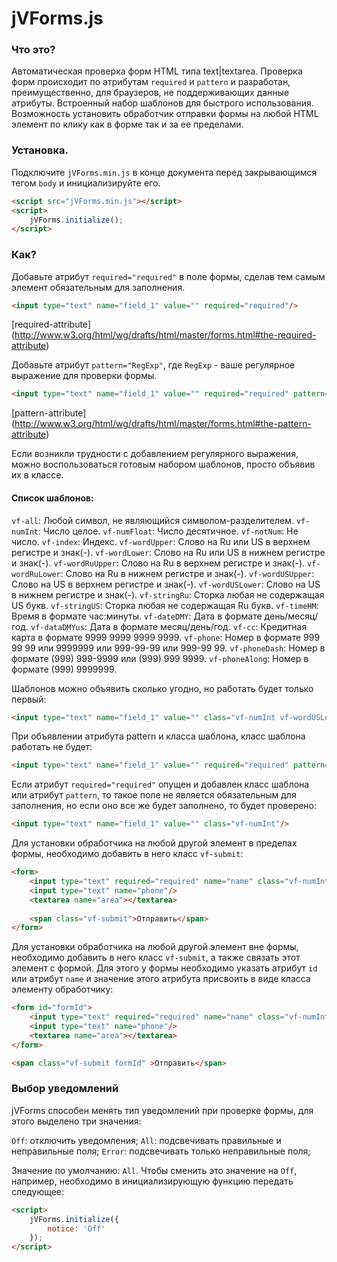 ﻿# jVForms.js

### Что это?

Автоматическая проверка форм HTML типа text|textarea. 
Проверка форм происходит по атрибутам `required` и `pattern` и разработан, преимущественно, для браузеров, не поддерживающих данные атрибуты.
Встроенный набор шаблонов для быстрого использования.
Возможность установить обработчик отправки формы на любой HTML элемент по клику как в форме так и за ее пределами.

### Установка.

Подключите `jVForms.min.js` в конце документа перед закрывающимся тегом `body` и инициализируйте его.
```html
<script src="jVForms.min.js"></script>
<script>
    jVForms.initialize();
</script>
```

### Как?

Добавьте атрибут `required="required"` в поле формы, сделав тем самым элемент обязательным для заполнения.
```html
<input type="text" name="field_1" value="" required="required"/>
```

[required-attribute] (http://www.w3.org/html/wg/drafts/html/master/forms.html#the-required-attribute)

Добавьте атрибут `pattern="RegExp"`, где `RegExp` - ваше регулярное выражение для проверки формы.
```html
<input type="text" name="field_1" value="" required="required" pattern="^\d+$"/>
```

[pattern-attribute] (http://www.w3.org/html/wg/drafts/html/master/forms.html#the-pattern-attribute)

Если возникли трудности с добавлением регулярного выражения, можно воспользоваться готовым набором шаблонов, просто объявив их в классе.

#### Список шаблонов:

`vf-all`: Любой символ, не являющийся символом-разделителем.
`vf-numInt`: Число целое.
`vf-numFloat`: Число десятичное.
`vf-notNum`: Не число.
`vf-index`: Индекс.
`vf-wordUpper`: Слово на Ru или US в верхнем регистре и знак(-).
`vf-wordLower`: Слово на Ru или US в нижнем регистре и знак(-).
`vf-wordRuUpper`: Слово на Ru в верхнем регистре и знак(-).
`vf-wordRuLower`: Слово на Ru в нижнем регистре и знак(-).
`vf-wordUSUpper`: Слово на US в верхнем регистре и знак(-).
`vf-wordUSLower`: Слово на US в нижнем регистре и знак(-).
`vf-stringRu`: Сторка любая не содержащая US букв.
`vf-stringUS`: Сторка любая не содержащая Ru букв.
`vf-timeHM`: Время в формате час:минуты.
`vf-dateDMY`: Дата в формате день/месяц/год.
`vf-dataDMYus`: Дата в формате месяц/день/год.
`vf-cc`: Кредитная карта в формате 9999 9999 9999 9999.
`vf-phone`: Номер в формате 999 99 99 или 9999999 или 999-99-99 или 999-99 99.
`vf-phoneDash`: Номер в формате (999) 999-9999 или (999) 999 9999.
`vf-phoneAlong`: Номер в формате (999) 9999999.

Шаблонов можно объявить сколько угодно, но работать будет только первый:
```html
<input type="text" name="field_1" value="" class="vf-numInt vf-wordUSLower vf-dataDMYus otherClass"/>
```

При объявлении атрибута pattern и класса шаблона, класс шаблона работать не будет:
```html
<input type="text" name="field_1" value="" required="required" pattern="^\d+$" class="vf-numInt"/>
```

Если атрибут `required="required"` опущен и добавлен класс шаблона или атрибут `pattern`, то такое поле не является обязательным для заполнения,
но если оно все же будет заполнено, то будет проверено:
```html
<input type="text" name="field_1" value="" class="vf-numInt"/>
```

Для установки обработчика на любой другой элемент в пределах формы, необходимо добавить в него класс `vf-submit`:
```html
<form>
    <input type="text" required="required" name="name" class="vf-numInt"/>
    <input type="text" name="phone"/>
    <textarea name="area"></textarea>
        
    <span class="vf-submit">Отправить</span>
</form>
```

Для установки обработчика на любой другой элемент вне формы, необходимо добавить в него класс `vf-submit`, а также связать этот элемент с формой.
Для этого у формы необходимо указать атрибут `id` или атрибут `name` и значение этого атрибута присвоить в виде класса элементу обработчику:
```html
<form id="formId">
    <input type="text" required="required" name="name" class="vf-numInt"/>
    <input type="text" name="phone"/>
    <textarea name="area"></textarea>
</form>

<span class="vf-submit formId" >Отправить</span>
```

### Выбор уведомлений

jVForms способен менять тип уведомлений при проверке формы, для этого выделено три значения:

`Off`: отключить уведомления;
`All`: подсвечивать правильные и неправильные поля;
`Error`: подсвечивать только неправильные поля;

Значение по умолчанию: `All`. Чтобы сменить это значение на `Off`, например,  необходимо в инициализирующую функцию передать следующее:
```html
<script>
    jVForms.initialize({
	    notice: 'Off'
	});
</script>
```